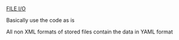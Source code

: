 [FILE I/O](https://docs.opencv.org/master/dd/d74/tutorial_file_input_output_with_xml_yml.html)

Basically use the code as is

All non XML formats of stored files contain the data in YAML format
